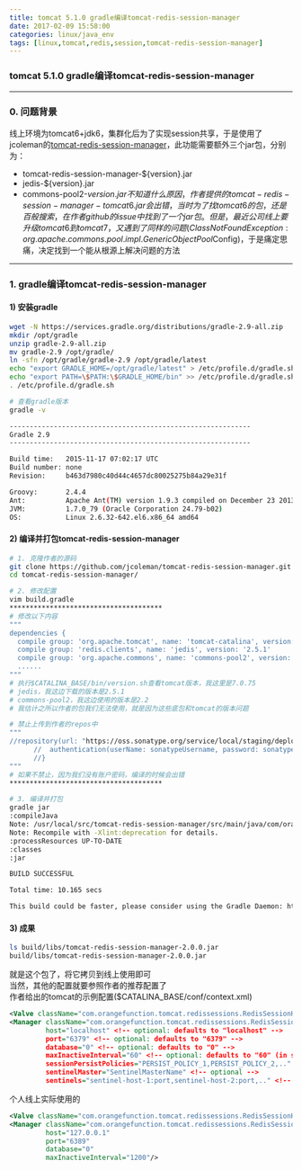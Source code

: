 ```yaml
---
title: tomcat 5.1.0 gradle编译tomcat-redis-session-manager
date: 2017-02-09 15:58:00
categories: linux/java_env
tags: [linux,tomcat,redis,session,tomcat-redis-session-manager]
---
```

### tomcat 5.1.0 gradle编译tomcat-redis-session-manager

---

### 0. 问题背景
线上环境为tomcat6+jdk6，集群化后为了实现session共享，于是使用了jcoleman的[tomcat-redis-session-manager](https://github.com/jcoleman/tomcat-redis-session-manager)，此功能需要额外三个jar包，分别为：  
- tomcat-redis-session-manager-${version}.jar
- jedis-${version}.jar
- commons-pool2-${version}.jar
不知道什么原因，作者提供的tomcat-redis-session-manager-tomcat6.jar会出错，当时为了找tomcat6的包，还是百般搜索，在作者github的issue中找到了一个jar包。  
但是，最近公司线上要升级tomcat6到tomcat7，又遇到了同样的问题(ClassNotFoundException: org.apache.commons.pool.impl.GenericObjectPool$Config)，于是痛定思痛，决定找到一个能从根源上解决问题的方法

---

### 1. gradle编译tomcat-redis-session-manager
#### 1) 安装gradle
``` bash
wget -N https://services.gradle.org/distributions/gradle-2.9-all.zip
mkdir /opt/gradle
unzip gradle-2.9-all.zip
mv gradle-2.9 /opt/gradle/
ln -sfn /opt/gradle/gradle-2.9 /opt/gradle/latest
echo "export GRADLE_HOME=/opt/gradle/latest" > /etc/profile.d/gradle.sh
echo "export PATH=\$PATH:\$GRADLE_HOME/bin" >> /etc/profile.d/gradle.sh
. /etc/profile.d/gradle.sh

# 查看gradle版本
gradle -v

------------------------------------------------------------
Gradle 2.9
------------------------------------------------------------

Build time:   2015-11-17 07:02:17 UTC
Build number: none
Revision:     b463d7980c40d44c4657dc80025275b84a29e31f

Groovy:       2.4.4
Ant:          Apache Ant(TM) version 1.9.3 compiled on December 23 2013
JVM:          1.7.0_79 (Oracle Corporation 24.79-b02)
OS:           Linux 2.6.32-642.el6.x86_64 amd64
```

#### 2) 编译并打包tomcat-redis-session-manager
``` bash
# 1. 克隆作者的源码
git clone https://github.com/jcoleman/tomcat-redis-session-manager.git
cd tomcat-redis-session-manager/

# 2. 修改配置
vim build.gradle
**************************************
# 修改以下内容
"""
dependencies {
  compile group: 'org.apache.tomcat', name: 'tomcat-catalina', version: '7.0.75'
  compile group: 'redis.clients', name: 'jedis', version: '2.5.1'
  compile group: 'org.apache.commons', name: 'commons-pool2', version: '2.2'
  ......
"""
# 执行$CATALINA_BASE/bin/version.sh查看tomcat版本，我这里是7.0.75
# jedis，我这边下载的版本是2.5.1
# commons-pool2，我这边使用的版本是2.2
# 我估计之所以作者的包我们无法使用，就是因为这些底包和tomcat的版本问题

# 禁止上传到作者的repos中
"""
//repository(url: "https://oss.sonatype.org/service/local/staging/deploy/maven2/") {
      //  authentication(userName: sonatypeUsername, password: sonatypePassword)
      //}
"""
# 如果不禁止，因为我们没有账户密码，编译的时候会出错
**************************************

# 3. 编译并打包
gradle jar
:compileJava
Note: /usr/local/src/tomcat-redis-session-manager/src/main/java/com/orangefunction/tomcat/redissessions/RedisSessionManager.java uses or overrides a deprecated API.
Note: Recompile with -Xlint:deprecation for details.
:processResources UP-TO-DATE
:classes
:jar

BUILD SUCCESSFUL

Total time: 10.165 secs

This build could be faster, please consider using the Gradle Daemon: https://docs.gradle.org/2.9/userguide/gradle_daemon.html
```

#### 3) 成果
``` bash
ls build/libs/tomcat-redis-session-manager-2.0.0.jar
build/libs/tomcat-redis-session-manager-2.0.0.jar
```
就是这个包了，将它拷贝到线上使用即可  
当然，其他的配置就要参照作者的推荐配置了  
作者给出的tomcat的示例配置($CATALINA_BASE/conf/context.xml)
``` xml
<Valve className="com.orangefunction.tomcat.redissessions.RedisSessionHandlerValve" />
<Manager className="com.orangefunction.tomcat.redissessions.RedisSessionManager"
         host="localhost" <!-- optional: defaults to "localhost" -->
         port="6379" <!-- optional: defaults to "6379" -->
         database="0" <!-- optional: defaults to "0" -->
         maxInactiveInterval="60" <!-- optional: defaults to "60" (in seconds) -->
         sessionPersistPolicies="PERSIST_POLICY_1,PERSIST_POLICY_2,.." <!-- optional -->
         sentinelMaster="SentinelMasterName" <!-- optional -->
         sentinels="sentinel-host-1:port,sentinel-host-2:port,.." <!-- optional --> />
```

个人线上实际使用的
``` xml
<Valve className="com.orangefunction.tomcat.redissessions.RedisSessionHandlerValve" />
<Manager className="com.orangefunction.tomcat.redissessions.RedisSessionManager"
         host="127.0.0.1"
         port="6389"
         database="0"
         maxInactiveInterval="1200"/>
```
